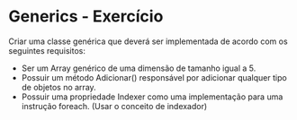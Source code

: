 ﻿# Generics - Exercício

Criar uma classe genérica que deverá ser implementada de acordo com os seguintes requisitos:

- Ser um Array genérico de uma dimensão de tamanho igual a 5.
- Possuir um método Adicionar() responsável por adicionar qualquer tipo de objetos no array.
- Possuir uma propriedade Indexer como uma implementação para uma instrução foreach. (Usar o conceito de indexador)